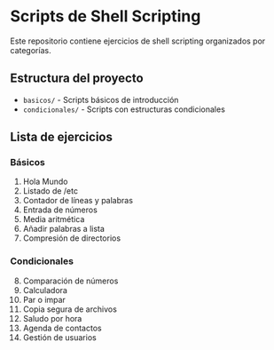 # Scripts de Shell Scripting

Este repositorio contiene ejercicios de shell scripting organizados por categorías.

## Estructura del proyecto

- `basicos/` - Scripts básicos de introducción
- `condicionales/` - Scripts con estructuras condicionales

## Lista de ejercicios

### Básicos
1. Hola Mundo
2. Listado de /etc
3. Contador de líneas y palabras
4. Entrada de números
5. Media aritmética
6. Añadir palabras a lista
7. Compresión de directorios

### Condicionales
8. Comparación de números
9. Calculadora
10. Par o impar
11. Copia segura de archivos
12. Saludo por hora
13. Agenda de contactos
14. Gestión de usuarios
